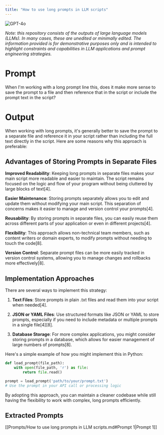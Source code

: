```yaml
---
title: "How to use long prompts in LLM scripts"
---
```

![GPT-4o](https://img.shields.io/badge/GPT--4o-3333FF?style=for-the-badge&logo=openai&logoColor=white)



*Note: this repository consists of the outputs of large language models (LLMs). In many cases, these are unedited or minimally edited. The information provided is for demonstrative purposes only and is intended to highlight constraints and capabilities in LLM applications and prompt engineering strategies.*


# Prompt

When I'm working with a long prompt line this, does it make more sense to save the prompt to a file and then reference that in the script or include the prompt text in the script?

# Output
When working with long prompts, it's generally better to save the prompt to a separate file and reference it in your script rather than including the full text directly in the script. Here are some reasons why this approach is preferable:

## Advantages of Storing Prompts in Separate Files

**Improved Readability**: Keeping long prompts in separate files makes your main script more readable and easier to maintain. The script remains focused on the logic and flow of your program without being cluttered by large blocks of text[4].

**Easier Maintenance**: Storing prompts separately allows you to edit and update them without modifying your main script. This separation of concerns makes it easier to manage and version control your prompts[4].

**Reusability**: By storing prompts in separate files, you can easily reuse them across different parts of your application or even in different projects[4].

**Flexibility**: This approach allows non-technical team members, such as content writers or domain experts, to modify prompts without needing to touch the code[8].

**Version Control**: Separate prompt files can be more easily tracked in version control systems, allowing you to manage changes and rollbacks more effectively[8].

## Implementation Approaches

There are several ways to implement this strategy:

1. **Text Files**: Store prompts in plain .txt files and read them into your script when needed[4].

2. **JSON or YAML Files**: Use structured formats like JSON or YAML to store prompts, especially if you need to include metadata or multiple prompts in a single file[4][8].

3. **Database Storage**: For more complex applications, you might consider storing prompts in a database, which allows for easier management of large numbers of prompts[8].

Here's a simple example of how you might implement this in Python:

```python
def load_prompt(file_path):
    with open(file_path, 'r') as file:
        return file.read()

prompt = load_prompt('path/to/your/prompt.txt')
# Use the prompt in your API call or processing logic
```

By adopting this approach, you can maintain a cleaner codebase while still having the flexibility to work with complex, long prompts efficiently.





## Extracted Prompts
[[Prompts/How to use long prompts in LLM scripts.md#Prompt 1|Prompt 1]]
